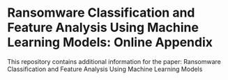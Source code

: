 # Ransomware Classification and Feature Analysis Using Machine Learning Models: Online Appendix
This repository contains additional information for the paper: Ransomware Classification and Feature Analysis Using Machine Learning Models
